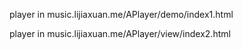 player in music.lijiaxuan.me/APlayer/demo/index1.html 

player in music.lijiaxuan.me/APlayer/view/index2.html 
